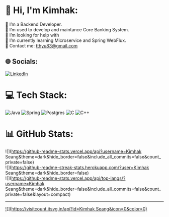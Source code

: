 # 💫 Hi, I'm Kimhak:
🔭 I’m a Backend Developer.<br>👯 I’m used to develop and maintance Core Banking System. <br>🤝 I’m looking for help with<br>🌱 I’m currently learning Microservice and Spring WebFlux.<br>💬 Contact me: tthyu83@gmail.com<br>


## 🌐 Socials:
[![LinkedIn](https://img.shields.io/badge/LinkedIn-%230077B5.svg?logo=linkedin&logoColor=white)](https://www.linkedin.com/in/kimhak-seang-6a6b5723a/) 

# 💻 Tech Stack:
![Java](https://img.shields.io/badge/Java-%20%23aab7b8.svg?style=for-the-badge&logo=Java&logoColor=white) ![Spring](https://img.shields.io/badge/spring-%236DB33F.svg?style=for-the-badge&logo=spring&logoColor=white) ![Postgres](https://img.shields.io/badge/postgres-%23316192.svg?style=for-the-badge&logo=postgresql&logoColor=white) ![C](https://img.shields.io/badge/c-%2300599C.svg?style=for-the-badge&logo=c&logoColor=white) ![C++](https://img.shields.io/badge/c++-%2300599C.svg?style=for-the-badge&logo=c%2B%2B&logoColor=white)
# 📊 GitHub Stats:
![](https://github-readme-stats.vercel.app/api?username=Kimhak Seang&theme=dark&hide_border=false&include_all_commits=false&count_private=false)<br/>
![](https://github-readme-streak-stats.herokuapp.com/?user=Kimhak Seang&theme=dark&hide_border=false)<br/>
![](https://github-readme-stats.vercel.app/api/top-langs/?username=Kimhak Seang&theme=dark&hide_border=false&include_all_commits=false&count_private=false&layout=compact)

---
[![](https://visitcount.itsvg.in/api?id=Kimhak Seang&icon=0&color=0)](https://visitcount.itsvg.in)

<!-- Proudly created with GPRM ( https://gprm.itsvg.in ) -->
